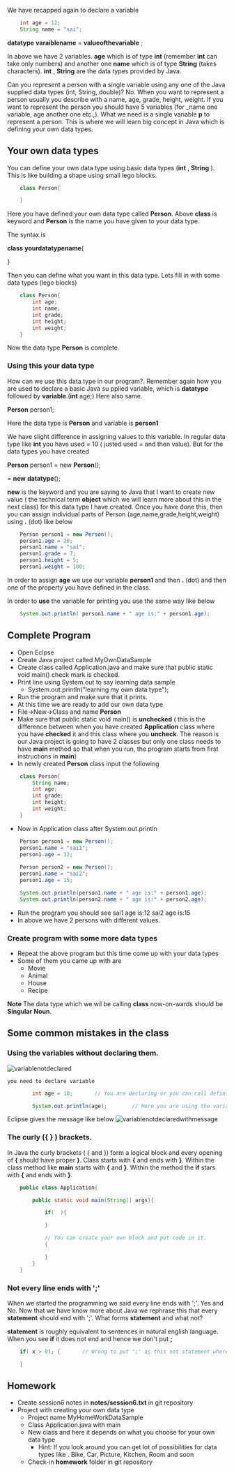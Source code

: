 We have recapped again to declare a variable
```java
    int age = 12;
    String name = "sai";
```
__datatype__ <space> __varaiblename__ = __valueofthevariable__ ;

In above we have 2 variables. __age__ which is of type __int__ (remember __int__ can take only numbers) and another one __name__ which is of type __String__ (takes characters). __int__ , __String__ are the data types provided by Java. 

Can you represent a person with a single variable using any one of the Java supplied data types (int, String, double)? No. When you want to represent a person usually you describe with a name, age, grade, height, weight. If you want to represent the person you should have 5 variables (for _name one variable, age another one etc.,). What we need is a single variable __p__ to represent a person. This is where we will learn big concept in Java which is defining your own data types.

## Your own data types
You can define your own data type using basic data types (__int__ , __String__ ). This is like building a shape using small lego blocks.

```java
    class Person{

    }
```
Here you have defined your own data type called __Person__. Above __class__ is keyword and __Person__ is the name you have given to your data type. 

The syntax is

__class__ __yourdatatypename__{

}

Then you can define what you want in this data type. Lets fill in with some data types (lego blocks)

```java
    class Person{
        int age;
        int name;
        int grade;
        int height;
        int weight;
    }
```
Now the data type __Person__ is complete.

### Using this your data type
How can we use this data type in our program?. Remember again how you are used to declare a basic Java su pplied variable, which is __datatype__ followed by __variable__.(__int__ age;) Here also same.

__Person__ person1;

Here the data type is __Person__ and variable is __person1__

We have slight difference in assigning values to this variable. In regular data type like __int__ you have used = 10 ( justed used = and then value). But for the data types you have created

__Person__ person1 = new __Person__();

<datatype> <variable> = __new__ __datatype__();

__new__ is the keyword and you are saying to Java that I want to create new value ( the technical term __object__ which we will learn more about this in the next class) for this data type I have created. Once you have done this, then you can assign individual parts of Person (age,name,grade,height,weight) using __.__ (dot) like below

```java
    Person person1 = new Person();
    person1.age = 20;
    person1.name = "sai";
    person1.grade = 7;
    person1.height = 5;
    person1.weight = 100;
```

In order to assign __age__ we use our variable __person1__ and then __.__ (dot) and then one of the property you have defined in the class.

In order to __use__ the variable for printing you use the same way like below
```java
    System.out.println( person1.name + " age is:" + person1.age);
```

## Complete Program
* Open Eclpse
* Create Java project called MyOwnDataSample
* Create class called Application.java and make sure that public static void main() check mark is checked.
* Print line using System.out to say learning data sample 
    * System.out.println("learning my own data type");
* Run the program and make sure that it prints.
* At this time we are ready to add our own data type
* File->New->Class and name __Person__
* Make sure that public static void main() is __unchecked__ ( this is the difference between when you have created __Application__ class where you have __checked__ it and this class where you __uncheck__. The reason is our Java project is going to have 2 classes but only one class needs to have __main__ method so that when you run, the program starts from first instructions in __main__)
* In newly created __Person__ class input the following
```java
    class Person{
        String name;
        int age;
        int grade;
        int height;
        int weight;
    }
```
* Now in Application class after System.out.println
```java
    Person person1 = new Person();
    person1.name = "sai1";
    person1.age = 12;
    
    Person person2 = new Person();
    person1.name = "sai2";
    person1.age = 15;

    System.out.println(person1.name + " age is:" + person1.age);
    System.out.println(person2.name + " age is:" + person2.age);
```
* Run the program
    you should see
    sai1 age is:12
    sai2 age is:15
* In above we have 2 persons with different values.

### Create program with some more data types
* Repeat the above program but this time come up with your data types
* Some of them you came up with are
    * Movie
    * Animal
    * House
    * Recipe

__Note__ The data type which we wil be calling __class__ now-on-wards should be __Singular__ __Noun__. 

## Some common mistakes in the class
### Using the variables without declaring them.
![variablenotdeclared](https://github.com/sairamaj/programmingclass/blob/master/images/variablenotdeclared.png)

    you need to declare variable
```java
        int age = 10;       // You are declaring or you can call defining

        System.out.println(age);        // Here you are using the variable

```

Eclipse gives the message like below
![variablenotdeclaredwithmessage](https://github.com/sairamaj/programmingclass/blob/master/images/variablenotdeclaredwithmessage.png)

### The curly ({ } ) brackets.
In Java the curly brackets ( { and }) form a logical block and every opening of __{__ should have proper __}__. 
Class starts with __{__ and ends with __}__. Within the class method like __main__ starts with __{__ and __}__. Within the method the __if__ stars with __{__ and ends with __}__. 

```java
    public class Application{

        public static void main(String[] args){

            if(  ){

            }

            // You can create your own block and put code in it.
            {

            }
        }
    }
```

### Not every line ends with ';'
When we started the programming we said every line ends with ';'. Yes and No. Now that we have know more about Java we rephrase this that every __statement__ should end with ';'. What forms __statement__ and what not?

__statement__ is roughly equivalent to sentences in natural english language. When you see __if__ it does not end and hence we don't put __;__ 

```java
    if( x > 0); {       // Wrong to put ';' as this not statement where sentence is not done.

    }
```

## Homework
* Create session6 notes in __notes/session6.txt__ in git repository
* Project with creating your own data type
    * Project name MyHomeWorkDataSample
    * Class Application.java with main
    * New class and here it depends on what you choose for your own data type
        * Hint: If you look around you can get lot of possibilities for data types like . Bike, Car, Picture, Kitchen, Room and soon 
    * Check-in __homework__ folder in git repository

    

